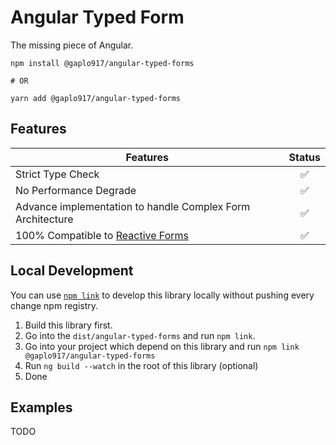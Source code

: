# Angular Typed Form

The missing piece of Angular.

```
npm install @gaplo917/angular-typed-forms

# OR

yarn add @gaplo917/angular-typed-forms
```

## Features

| Features                                                                     | Status |
| ---------------------------------------------------------------------------- | :----: |
| Strict Type Check                                                            |   ✅   |
| No Performance Degrade                                                       |   ✅   |
| Advance implementation to handle Complex Form Architecture                   |   ✅   |
| 100% Compatible to [Reactive Forms](https://angular.io/guide/reactive-forms) |   ✅   |


## Local Development
You can use [`npm link`](https://docs.npmjs.com/cli/link.html) to develop this library locally without pushing every change npm registry.

1. Build this library first.
2. Go into the `dist/angular-typed-forms` and run `npm link`.
3. Go into your project which depend on this library and run `npm link @gaplo917/angular-typed-forms`
4. Run `ng build --watch` in the root of this library (optional)
5. Done

## Examples

TODO
